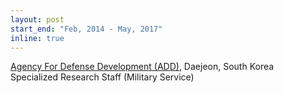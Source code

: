 ```yaml
---
layout: post
start_end: "Feb, 2014 - May, 2017"
inline: true
---
```

[Agency For Defense Development (ADD)](https://www.add.re.kr/eps), Daejeon, South Korea \
Specialized Research Staff (Military Service)